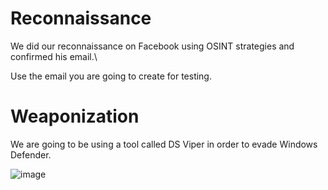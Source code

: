 # Reconnaissance
We did our reconnaissance on Facebook using OSINT strategies and confirmed his email.\

Use the email you are going to create for testing.

# Weaponization

We are going to be using a tool called DS Viper in order to evade Windows Defender.

![image](https://github.com/user-attachments/assets/e7c1a13f-e1b4-43de-9ae3-4409f71ea1b8)

